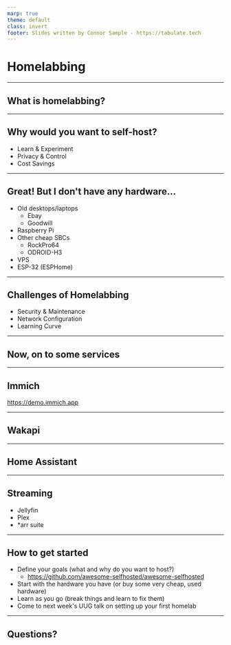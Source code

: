 ```yaml
---
marp: true
theme: default
class: invert
footer: Slides written by Connor Sample - https://tabulate.tech
---
```


# Homelabbing

---

<!-- footer: "" -->

## What is homelabbing?

---

## Why would you want to self-host?

- Learn & Experiment
- Privacy & Control
- Cost Savings

---

## Great! But I don't have any hardware...

- Old desktops/laptops
  - Ebay
  - Goodwill
- Raspberry Pi
- Other cheap SBCs
  - RockPro64
  - ODROID-H3
- VPS
- ESP-32 (ESPHome)

---

## Challenges of Homelabbing

- Security & Maintenance
- Network Configuration
- Learning Curve

---

## Now, on to some services

---

## Immich

<https://demo.immich.app>

---

## Wakapi

---

## Home Assistant

---

## Streaming

- Jellyfin
- Plex
- \*arr suite

---

## How to get started

- Define your goals (what and why do you want to host?)
  - <https://github.com/awesome-selfhosted/awesome-selfhosted>
- Start with the hardware you have (or buy some very cheap, used hardware)
- Learn as you go (break things and learn to fix them)
- Come to next week's UUG talk on setting up your first homelab

---

## Questions?
